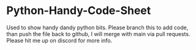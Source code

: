 # Python-Handy-Code-Sheet
Used to show handy dandy python bits.
Please branch this to add code, than push the file back to github, I will merge with main via pull requests.
Please hit me up on discord for more info.
